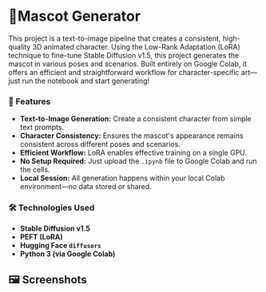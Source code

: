 # 🤖Mascot Generator

This project is a text-to-image pipeline that creates a consistent, high-quality 3D animated character. Using the Low-Rank Adaptation (LoRA) technique to fine-tune Stable Diffusion v1.5, this project generates the mascot in various poses and scenarios. Built entirely on Google Colab, it offers an efficient and straightforward workflow for character-specific art—just run the notebook and start generating!


### 🚀 Features

* **Text-to-Image Generation:** Create a consistent character from simple text prompts.
* **Character Consistency:** Ensures the mascot's appearance remains consistent across different poses and scenarios.
* **Efficient Workflow:** LoRA enables effective training on a single GPU.
* **No Setup Required:** Just upload the `.ipynb` file to Google Colab and run the cells.
* **Local Session:** All generation happens within your local Colab environment—no data stored or shared.


### 🛠️ Technologies Used

* **Stable Diffusion v1.5**
* **PEFT (LoRA)**
* **Hugging Face `diffusers`**
* **Python 3 (via Google Colab)**


## 🖼️ Screenshots
